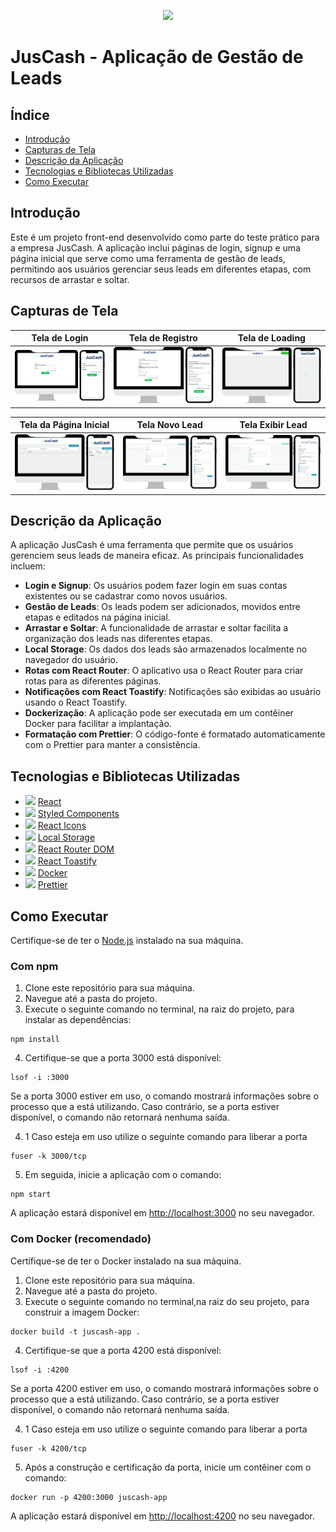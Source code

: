 <p align="center">
  <img src="https://www.juscash.com.br/wp-content/themes/s3/assets/img/logo-white.svg" width="300">
</p>

# JusCash - Aplicação de Gestão de Leads
## Índice

- [Introdução](#introdução)
- [Capturas de Tela](#capturas-de-tela)
- [Descrição da Aplicação](#descrição-da-aplicação)
- [Tecnologias e Bibliotecas Utilizadas](#tecnologias-e-bibliotecas-utilizadas)
- [Como Executar](#como-executar)


## Introdução <a name="introdução"></a>

Este é um projeto front-end desenvolvido como parte do teste prático para a empresa JusCash. A aplicação inclui páginas de login, signup e uma página inicial que serve como uma ferramenta de gestão de leads, permitindo aos usuários gerenciar seus leads em diferentes etapas, com recursos de arrastar e soltar.

## Capturas de Tela <a name="capturas-de-tela"></a>
| Tela de Login                    | Tela de Registro                  | Tela de Loading                   |
|----------------------------------|-----------------------------------|-----------------------------------|
| ![Tela de Login](./public/readme_images/signin.png) | ![Tela de Registro](./public/readme_images/signup.png) | ![Tela de Loading](./public/readme_images/loading.png) |

| Tela da Página Inicial            | Tela Novo Lead                   | Tela Exibir Lead                  |
|-----------------------------------|-----------------------------------|-----------------------------------|
| ![Tela da Página Inicial](./public/readme_images/home.png) | ![Tela Novo Lead](./public/readme_images/modal.png) | ![Tela Exibir Lead](./public/readme_images/edit_modal.png) |
## Descrição da Aplicação <a name="descrição-da-aplicação"></a>

A aplicação JusCash é uma ferramenta que permite que os usuários gerenciem seus leads de maneira eficaz. As principais funcionalidades incluem:

- **Login e Signup**: Os usuários podem fazer login em suas contas existentes ou se cadastrar como novos usuários.
- **Gestão de Leads**: Os leads podem ser adicionados, movidos entre etapas e editados na página inicial.
- **Arrastar e Soltar**: A funcionalidade de arrastar e soltar facilita a organização dos leads nas diferentes etapas.
- **Local Storage**: Os dados dos leads são armazenados localmente no navegador do usuário.
- **Rotas com React Router**: O aplicativo usa o React Router para criar rotas para as diferentes páginas.
- **Notificações com React Toastify**: Notificações são exibidas ao usuário usando o React Toastify.
- **Dockerização**: A aplicação pode ser executada em um contêiner Docker para facilitar a implantação.
- **Formatação com Prettier**: O código-fonte é formatado automaticamente com o Prettier para manter a consistência.

## Tecnologias e Bibliotecas Utilizadas <a name="tecnologias-e-bibliotecas-utilizadas"></a>

- <img src="https://reactjs.org/favicon.ico" width="16"> [React](https://reactjs.org/)
- <img src="https://avatars.githubusercontent.com/u/20658825?s=200&v=4" width="16"> [Styled Components](https://styled-components.com/)
- <img src="https://react-icons.github.io/react-icons/favicon.ico" width="16"> [React Icons](https://react-icons.github.io/react-icons/)
- <img src="https://repository-images.githubusercontent.com/9108007/d7f26380-443a-11ea-9b05-4f2c6aa556bf" width="16"> [Local Storage](https://developer.mozilla.org/en-US/docs/Web/API/Window/localStorage)
- <img src="https://static-00.iconduck.com/assets.00/react-router-icon-2048x1116-jfeevj0l.png" width="16"> [React Router DOM](https://reactrouter.com/web/guides/quick-start)
- <img src="https://fkhadra.github.io/react-toastify/img/favicon.ico" width="16"> [React Toastify](https://fkhadra.github.io/react-toastify/)
- <img src="https://www.docker.com/favicon.ico" width="16"> [Docker](https://www.docker.com/)
- <img src="https://prettier.io/icon.png" width="16"> [Prettier](https://prettier.io/)

## Como Executar <a name="como-executar"></a>

Certifique-se de ter o [Node.js](https://nodejs.org/) instalado na sua máquina.

### Com npm

1. Clone este repositório para sua máquina.
2. Navegue até a pasta do projeto.
3. Execute o seguinte comando no terminal, na raiz do projeto, para instalar as dependências:

```
npm install
```

4. Certifique-se que a porta 3000 está disponível:

```
lsof -i :3000
```

Se a porta 3000 estiver em uso, o comando mostrará informações sobre o processo que a está utilizando. Caso contrário, se a porta estiver disponível, o comando não retornará nenhuma saída.

4. 1 Caso esteja em uso utilize o seguinte comando para liberar a porta

```
fuser -k 3000/tcp
```

5. Em seguida, inicie a aplicação com o comando:

```
npm start
```

A aplicação estará disponível em [http://localhost:3000](http://localhost:3000) no seu navegador.

### Com Docker (recomendado)

Certifique-se de ter o Docker instalado na sua máquina.

1. Clone este repositório para sua máquina.
2. Navegue até a pasta do projeto.
3. Execute o seguinte comando no terminal,na raiz do seu projeto, para construir a imagem Docker:

```
docker build -t juscash-app .
```

4. Certifique-se que a porta 4200 está disponível:

```
lsof -i :4200
```

Se a porta 4200 estiver em uso, o comando mostrará informações sobre o processo que a está utilizando. Caso contrário, se a porta estiver disponível, o comando não retornará nenhuma saída.

4. 1 Caso esteja em uso utilize o seguinte comando para liberar a porta

```
fuser -k 4200/tcp
```

5. Após a construção e certificação da porta, inicie um contêiner com o comando:

```
docker run -p 4200:3000 juscash-app
```

A aplicação estará disponível em [http://localhost:4200](http://localhost:4200) no seu navegador.
